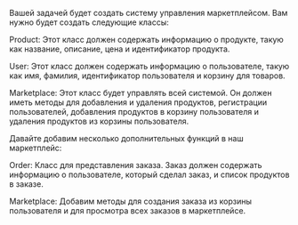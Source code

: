Вашей задачей будет создать систему управления маркетплейсом. Вам нужно будет создать следующие классы:

Product: Этот класс должен содержать информацию о продукте, такую как название, описание, цена и идентификатор продукта.

User: Этот класс должен содержать информацию о пользователе, такую как имя, фамилия, идентификатор пользователя и корзину для товаров.

Marketplace: Этот класс будет управлять всей системой. Он должен иметь методы для добавления и удаления продуктов, регистрации пользователей, добавления продуктов в корзину пользователя и удаления продуктов из корзины пользователя.

Давайте добавим несколько дополнительных функций в наш маркетплейс:

Order: Класс для представления заказа. Заказ должен содержать информацию о пользователе, который сделал заказ, и список продуктов в заказе.

Marketplace: Добавим методы для создания заказа из корзины пользователя и для просмотра всех заказов в маркетплейсе.
